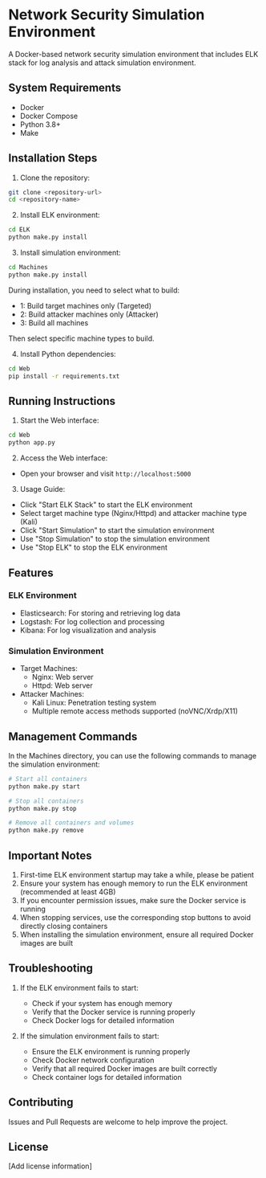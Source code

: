 # Network Security Simulation Environment

A Docker-based network security simulation environment that includes ELK stack for log analysis and attack simulation environment.

## System Requirements

- Docker
- Docker Compose
- Python 3.8+
- Make

## Installation Steps

1. Clone the repository:
```bash
git clone <repository-url>
cd <repository-name>
```

2. Install ELK environment:
```bash
cd ELK
python make.py install
```

3. Install simulation environment:
```bash
cd Machines
python make.py install
```
During installation, you need to select what to build:
- 1: Build target machines only (Targeted)
- 2: Build attacker machines only (Attacker)
- 3: Build all machines

Then select specific machine types to build.

4. Install Python dependencies:
```bash
cd Web
pip install -r requirements.txt
```

## Running Instructions

1. Start the Web interface:
```bash
cd Web
python app.py
```

2. Access the Web interface:
- Open your browser and visit `http://localhost:5000`

3. Usage Guide:
- Click "Start ELK Stack" to start the ELK environment
- Select target machine type (Nginx/Httpd) and attacker machine type (Kali)
- Click "Start Simulation" to start the simulation environment
- Use "Stop Simulation" to stop the simulation environment
- Use "Stop ELK" to stop the ELK environment

## Features

### ELK Environment
- Elasticsearch: For storing and retrieving log data
- Logstash: For log collection and processing
- Kibana: For log visualization and analysis

### Simulation Environment
- Target Machines:
  - Nginx: Web server
  - Httpd: Web server
- Attacker Machines:
  - Kali Linux: Penetration testing system
  - Multiple remote access methods supported (noVNC/Xrdp/X11)

## Management Commands

In the Machines directory, you can use the following commands to manage the simulation environment:

```bash
# Start all containers
python make.py start

# Stop all containers
python make.py stop

# Remove all containers and volumes
python make.py remove
```

## Important Notes

1. First-time ELK environment startup may take a while, please be patient
2. Ensure your system has enough memory to run the ELK environment (recommended at least 4GB)
3. If you encounter permission issues, make sure the Docker service is running
4. When stopping services, use the corresponding stop buttons to avoid directly closing containers
5. When installing the simulation environment, ensure all required Docker images are built

## Troubleshooting

1. If the ELK environment fails to start:
   - Check if your system has enough memory
   - Verify that the Docker service is running properly
   - Check Docker logs for detailed information

2. If the simulation environment fails to start:
   - Ensure the ELK environment is running properly
   - Check Docker network configuration
   - Verify that all required Docker images are built correctly
   - Check container logs for detailed information

## Contributing

Issues and Pull Requests are welcome to help improve the project.

## License

[Add license information] 